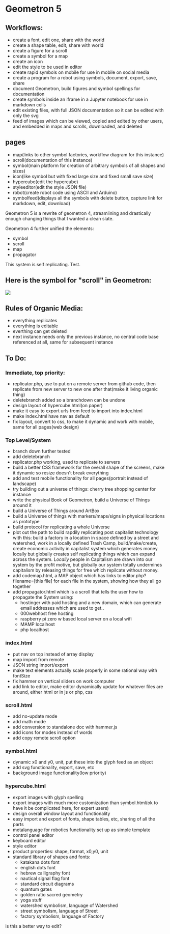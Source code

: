 # Geometron 5

## Workflows:

- create a font, edit one, share with the world
- create a shape table, edit, share with world
- create a figure for a scroll
- create a symbol for a map
- create an icon
- edit the style to be used in editor
- create rapid symbols on mobile for use in mobile on social media
- create a program for a robot using symbols, document, export, save, share
- document Geometron, build figures and symbol spellings for documentation
- create symbols inside an iframe in a Jupyter notebook for use in markdown cells
- edit existing files, with full JSON documentation so it can be edited with only the svg
- feed of images which can be viewed, copied and edited by other users, and embedded in maps and scrolls, downloaded, and deleted

## pages

- map(links to other symbol factories, workflow diagram for this instance)
- scroll(documentation of this instance)
- symbol(main platform for creation of arbitrary symbols of all shapes and sizes)
- icon(like symbol but with fixed large size and fixed small save size)
- hypercube(edit the hypercube)
- styleeditor(edit the style JSON file)
- robot(create robot code using ASCII and Arduino)
- symbolfeed(displays all the symbols with delete button, capture link for markdown, edit, download)



Geometron 5 is a rewrite of geometron 4, streamlining and drastically enough changing things that I wanted a clean slate.


Geometron 4 further unified the elements:


- symbol
- scroll
- map
- propagator

This system is self replicating. Test.

## Here is the symbol for "scroll" in Geometron:
 
![](http://lafelabs.org/mapicons/scroll.svg) 


## Rules of Organic Media:

- everything replicates
- everything is editable
- everthing can get deleted
- next instance needs only the previous instance, no central code base referenced at all, same for subsequent instance

## To Do:

### Immediate, top priority:

- replicator.php, use to put on a remote server from github code, then replicate from new server to new one after that(make it living organic thing)
- deletebranch added so a branchdown can be undone
- design layout of hypercube.html(on paper)
- make it easy to export urls from feed to import into index.html 
- make index.html have nav as default
- fix layout, convert to css, to make it dynamic and work with mobile, same for all pages(web design) 

### Top Level/System

- branch down further tested
- add deletebranch
- replicator.php working, used to replicate to servers
- build a better CSS framework for the overall shape of the screens, make it dynamic so resize doesn't break everything
- add and test mobile functionality for all pages(portrait instead of landscape)
- try building out a universe of things: cherry tree shopping center for instance
- write the physical Book of Geometron, build a Universe of Things around it
- build a Universe of Things around ArtBox
- build a Universe of things with markers/maps/signs in physical locations as prototype
- build protocol for replicating a whole Universe
- plot out the path to build rapdily replicating post capitalist technology with this: build a factory in a location in space defined by a street and watershed, work in a locally defined Trash Camp, build/make/create, create economic activity in capitalist system which generates money locally but globally creates self replicating things which can expand across the system.  *Locally* people in Capitalism are drawn into our system by the profit motive, but globally our system totally undermines capitalism by releasing things for free which repilcate without money.
- add codemap.html, a MAP object which has links to editor.php?filename=[this file] for each file in the system, showing how they all go together
- add propagator.html which is a scroll that tells the user how to propagate the System using:
    - hostinger with paid hosting and a new domain, which can generate email addresses which are used to get..
    - 000webhost free hosting
    - raspberry pi zero w based local server on a local wifi
    - MAMP localhost 
    - php localhost


### index.html

- put nav on top instead of array display
- map import from remote
- JSON string import/export
- make text elements actually scale properly in some rational way with fontSize
- fix hammer on vertical sliders on work computer
- add link to editor, make editor dynamically update for whatever files are around, either html or in js or php, css


### scroll.html

- add no-update mode
- add math mode
- add conversion to standalone doc with hammer.js
- add icons for modes instead of words
- add copy remote scroll option


### symbol.html

- dynamic x0 and y0, unit, put these into the glyph feed as an object
- add svg functionality, export, save, etc
- background image functionality(low priority)

### hypercube.html

- export images with glyph spelling 
- export images with much more customization than symbol.html(ok to have it be complicated here, for expert users)
- design overall window layout and functionality
- easy import and export of fonts, shape tables, etc, sharing of all the parts
- metalanguage for robotics functionality set up as simple template
- control panel editor
- keyboard editor
- style editor
- product properties: shape, format, x0,y0, unit
- standard library of shapes and fonts:
    - katakana dots font
    - english dots font
    - hebrew calligraphy font
    - nautical signal flag font
    - standard circuit diagrams
    - quantum gates
    - golden ratio sacred geometry
    - yoga stuff
    - watershed symbolism, language of Watershed
    - street symbolism, language of Street
    - factory symbolism, language of Factory

is this a better way to edit?